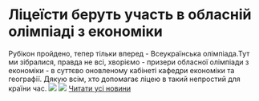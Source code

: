 
# Ліцеїсти беруть участь в обласній олімпіаді з економіки
Рубікон пройдено, тепер тільки вперед - Всеукраїнська олімпіада.Тут ми зібралися, правда не всі, хворіємо - призери обласної олімпіади з економіки - в суттєво оновленому кабінеті кафедри економіки та географії.
Дякую всім, хто допомагає ліцею в такий непростий для країни час.
![](/images/ліцеїсти-беруть-участь-в-обласній-олімпіаді-з-економіки/vg1.jpg)
![](/images/ліцеїсти-беруть-участь-в-обласній-олімпіаді-з-економіки/vg2.jpg)
[Читати усі новини](/news)
       